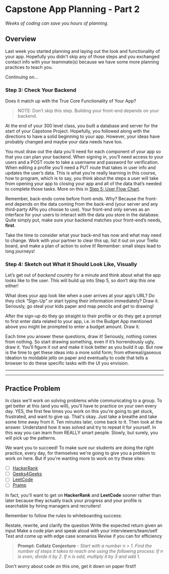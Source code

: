 # Capstone App Planning - Part 2

*Weeks of coding can save you hours of planning.*

## Overview

Last week you started planning and laying out the look and functionality of your app. Hopefully you didn't skip any of those steps and you exchanged contact info with your teammate(s) because we have some more planning practices to teach you.

Continuing on...

### Step 3: Check Your Backend

Does it match up with the True Core Functionality of Your App?

> NOTE: Don’t skip this step. Building your front-end depends on your backend.

At the end of your 300 level class, you built a database and server for the start of your Capstone Project. Hopefully, you followed along with the directions to have a solid beginning to your app. However, your ideas have probably changed and maybe your data needs have too.

You must draw out the data you’ll need for each component of your app so that you can plan your backend. When signing in, you’ll need access to your users and a POST route to take a username and password for verification. When editing a profile you’ll need a PUT route that takes in user info and updates the user’s data. This is what you’re really learning in this course, how to program, which is to say, you think about the steps a user will take from opening your app to closing your app and all of the data that’s needed to complete those tasks. More on this in [Step 5: User Flow Chart](./capstoneApp-planning-pt3.md).

Remember, back-ends come before front-ends. Why? Because the front-end depends on the data coming from the back-end (your server and any third-party APIs you choose to use). Your front-end only serves as an interface for your users to interact with the data you store in the database. Quite simply put, make sure your backend matches your front-end’s needs, **first**.

Take the time to consider what your back-end has now and what may need to change. Work with your partner to clear this up, list it out on your Trello board, and make a plan of action to solve it! Remember: small steps lead to long journeys!

### Step 4: Sketch out What it Should Look Like, Visually

Let’s get out of *backend country* for a minute and think about what the app looks like to the user. This will build up into Step 5, so don’t skip this one either!

What does your app look like when a user arrives at your app’s URL? Do they click “Sign-Up” or start typing their information immediately? Draw it. Seriously, go steal your kids paper and map pencils and get to drawing!

After the sign-up do they go straight to their profile or do they get a prompt to first enter data related to your app, i.e. in the Budget App mentioned above you might be prompted to enter a budget amount. Draw it.

Each time you answer these questions, draw it! Seriously, nothing comes from nothing. So start drawing something, even if it’s horrendously ugly, draw it. You’ll figure it out and make it look better as you build it up. But now is the time to get these ideas into a more solid form; from ethereal/gaseous ideation to moldable jello on paper and eventually to code that tells a browser to do these specific tasks with the UI you envision.

*****
*****

## Practice Problem

In class we'll work on solving problems while communicating to a group. To get better at this (and you will), you'll have to practice on your own every day. YES, the first few times you work on this you're going to get stuck, frustrated, and want to give up. That's okay. Just take a breathe and take some time away from it. Ten minutes later, come back to it. Then look at the answer. Understand how it was solved and try to repeat it for yourself. In this way you can learn from REALLY smart people. Slowly, but surely, you will pick up the patterns.

We want you to succeed! To make sure our students are doing the right practice, every day, for themselves we're going to give you a problem to work on here. But if you're wanting more to work on try these sites:

- [ ] [HackerRank](https://www.hackerrank.com/)
- [ ] [Geeks4Geeks](https://www.geeksforgeeks.org/)
- [ ] [LeetCode](https://leetcode.com/)
- [ ] [Pramp](https://www.pramp.com/)

In fact, you'll want to get on **HackerRank** and **LeetCode** sooner rather than later because they actually track your progress and your profile is searchable by hiring managers and recruiters!

Remember to follow the rules to whiteboarding success:

Restate, rewrite, and clarify the question
Write the expected return given an input
Make a code plan and speak aloud with your interviewers/team/self
Test and come up with edge case scenarios
Revise if you can for efficiency

 > **Prompt: Collatz Conjecture** - *Start with a number n > 1. Find the number of steps it takes to reach one using the following process: If n is even, divide it by 2. If n is odd, multiply it by 3 and add 1.*

Don't worry about code on this one, get it down on paper first!!
